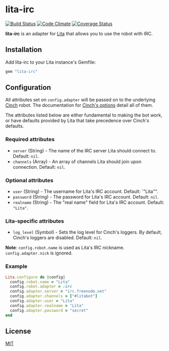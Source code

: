 # lita-irc

[![Build Status](https://travis-ci.org/jimmycuadra/lita-irc.png)](https://travis-ci.org/jimmycuadra/lita-irc)
[![Code Climate](https://codeclimate.com/github/jimmycuadra/lita-irc.png)](https://codeclimate.com/github/jimmycuadra/lita-irc)
[![Coverage Status](https://coveralls.io/repos/jimmycuadra/lita-irc/badge.png)](https://coveralls.io/r/jimmycuadra/lita-irc)

**lita-irc** is an adapter for [Lita](https://github.com/jimmycuadra/lita) that allows you to use the robot with IRC.

## Installation

Add lita-irc to your Lita instance's Gemfile:

``` ruby
gem "lita-irc"
```

## Configuration

All attributes set on `config.adapter` will be passed on to the underlying [Cinch](https://github.com/cinchrb/cinch) robot. The documentation for [Cinch's options](http://rubydoc.info/github/cinchrb/cinch/file/docs/bot_options.md) detail all of them.

The attributes listed below are either fundamental to making the bot work, or have defaults provided by Lita that take precedence over Cinch's defaults.

### Required attributes

* `server` (String) - The name of the IRC server Lita should connect to. Default: `nil`.
* `channels` (Array<String>) - An array of channels Lita should join upon connection. Default: `nil`.

### Optional attributes

* `user` (String) - The username for Lita's IRC account. Default: `"Lita"".
* `password` (String) - The password for Lita's IRC account. Default: `nil`.
* `realname` (String) - The "real name" field for Lita's IRC account. Default: `"Lita"`.

### Lita-specific attributes

* `log_level` (Symbol) - Sets the log level for Cinch's loggers. By default, Cinch's loggers are disabled. Default: `nil`.

**Note**: `config.robot.name` is used as Lita's IRC nickname. `config.adapter.nick` is ignored.

### Example

``` ruby
Lita.configure do |config|
  config.robot.name = "Lita"
  config.robot.adapter = :irc
  config.adapter.server = "irc.freenode.net"
  config.adapter.channels = ["#litabot"]
  config.adapter.user = "Lita"
  config.adapter.realname = "Lita"
  config.adapter.password = "secret"
end
```

## License

[MIT](http://opensource.org/licenses/MIT)
